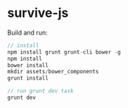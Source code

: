 # survive-js

Build and run:
```javascript
// install
npm install grunt grunt-cli bower -g
npm install
bower install
mkdir assets/bower_components
grunt install

// run grunt dev task
grunt dev
```
